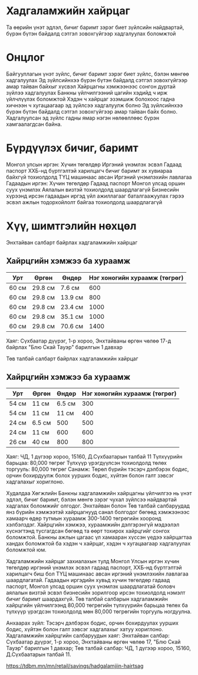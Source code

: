 # Хадгаламжийн хайрцаг
Та өөрийн үнэт эдлэл, бичиг баримт зэрэг биет зүйлсийн найдвартай, бүрэн бүтэн байдалд сэтгэл зовохгүйгээр хадгалуулах боломжтой 

# Онцлог
Байгууллагын үнэт зүйлс, бичиг баримт зэрэг биет зүйлс, бэлэн мөнгөө хадгалуулах
Эд зүйлсийнхээ бүрэн бүтэн байдалд сэтгэл зовохгүйгээр амар тайван байхыг хүсвэл
Хайрцагны хэмжээнээс сонгон дуртай зүйлээ хадгалуулах
Банкны үйлчилгээний цагийн хэдийд ч ирж үйлчлүүлэх боломжтой
Хэдэн ч хайрцаг эзэмшиж болохоос гадна хичнээн ч хугацаагаар эд зүйлсээ хадгалуулж болно
Эд зүйлсийнхээ бүрэн бүтэн байдалд сэтгэл зовохгүйгээр амар тайван байх болно.
Хадгалуулсан эд зүйлс гадны ямар нэгэн нөлөөллөөс бүрэн хамгаалагдсан байна.

# Бүрдүүлэх бичиг, баримт
Монгол улсын иргэн:
Хүчин төгөлдөр Иргэний үнэмлэх эсвэл Гадаад паспорт
ХХБ-нд бүртгэлтэй харилцагч бичиг баримт эх хувиараа байхгүй тохиолдолд ТҮЦ машинаас авсан Иргэний үнэмлэхийн лавлагаа
Гадаадын иргэн:
Хүчин төгөлдөр Гадаад паспорт
Монгол улсад оршин суух үнэмлэх
Аялалын визтэй тохиолдолд шаардлагагүй
Бизнесийн хүрээнд ирсэн гадаадын иргэд үйл ажиллагааг баталгаажуулах гэрээ эсвэл ажлын тодорхойлолт байгаа тохиолдолд шаардлагагүй

# Хүү, шимтгэлийн нөхцөл
Энхтайван салбарт байрлах хадгаламжийн хайрцаг
## Хайрцгийн хэмжээ ба хураамж

| Урт  | Өргөн  | Өндөр  | Нэг хоногийн хураамж (төгрөг) |
|------|--------|--------|------------------------------|
| 60 см | 29.8 см | 7.6 см  | 600  |
| 60 см | 29.8 см | 13.9 см | 800  |
| 60 см | 29.8 см | 23.4 см | 1000 |
| 60 см | 29.8 см | 35.1 см | 1000 |
| 60 см | 29.8 см | 70.6 см | 1400 |

Хаяг: Сүхбаатар дүүрэг, 1-р хороо, Энхтайваны өргөн чөлөө 17-д байрлах "Блю Скай Тауэр" барилгын 1 давхар

Төв талбай салбарт байрлах хадгаламжийн хайрцаг
## Хайрцгийн хэмжээ ба хураамж

| Урт  | Өргөн  | Өндөр  | Нэг хоногийн хураамж (төгрөг) |
|------|--------|--------|------------------------------|
| 54 см | 11 см  | 6.5 см  | 300  |
| 54 см | 11 см  | 11 см   | 400  |
| 24 см | 6.5 см | 500     | 500  |
| 24 см | 11 см  | 600     | 600  |
| 26 см | 40 см  | 800     | 800  |

Хаяг: ЧД, 1 дүгээр хороо, 15160, Д.Сүхбаатарын талбай 11
Түлхүүрийн барьцаа: 80,000 төгрөг
Түлхүүр үрэгдүүлсэн тохиолдолд төлөх торгууль: 80,000 төгрөг
Санамж: 
Төрөл бүрийн тэсэрч дэлбэрэх бодис, орчин бохирдуулж болох уурших бодис, хүйтэн болон галт зэвсэг хадгалахыг хориглоно.



Худалдаа Хөгжлийн Банкны хадгаламжийн хайрцагны үйлчилгээ нь үнэт эдлэл, бичиг баримт, бэлэн мөнгө зэрэг чухал зүйлсээ найдвартай хадгалах боломжийг олгодог.  Энхтайван болон Төв талбай салбаруудад янз бүрийн хэмжээтэй хайрцагнууд санал болгодог бөгөөд хэмжээнээс хамаарч өдөр тутмын хураамж 300-1400 төгрөгийн хооронд хэлбэлздэг.  Хайрцгийн хэмжээ, хураамжийн дэлгэрэнгүй мэдээлэл хүснэгтэнд тусгагдсан бөгөөд та өөрт тохирох хайрцгийг сонгох боломжтой.  Банкны ажлын цагаас үл хамааран хүссэн үедээ хайрцагтаа хандах боломжтой ба хэдэн ч хайрцаг, хэдэн ч хугацаагаар хадгалуулах боломжтой юм.

Хадгаламжийн хайрцаг захиалахын тулд Монгол Улсын иргэн хүчин төгөлдөр иргэний үнэмлэх эсвэл гадаад паспорт, ХХБ-нд бүртгэлтэй харилцагч биш бол ТҮЦ машинаас авсан иргэний үнэмлэхийн лавлагаа шаардлагатай. Гадаадын иргэдийн хувьд хүчин төгөлдөр гадаад паспорт, Монгол улсад оршин суух үнэмлэх шаардлагатай боловч аялалын визтэй эсвэл бизнесийн зорилгоор ирсэн тохиолдолд нэмэлт бичиг баримт шаардахгүй.  Төв талбай салбарын хадгаламжийн хайрцгийн үйлчилгээнд 80,000 төгрөгийн түлхүүрийн барьцаа төлөх ба түлхүүр үрэгдсэн тохиолдолд мөн 80,000 төгрөгийн торгууль ногдуулна.

Анхаарах зүйл: Тэсэрч дэлбэрэх бодис, орчин бохирдуулах уурших бодис, хүйтэн болон галт зэвсэг хадгалахыг хатуу хориглоно.  Хадгаламжийн хайрцгийн салбаруудын хаяг: Энхтайван салбар: Сүхбаатар дүүрэг, 1-р хороо, Энхтайваны өргөн чөлөө 17, "Блю Скай Тауэр" барилгын 1 давхар; Төв талбай салбар: ЧД, 1 дүгээр хороо, 15160, Д.Сүхбаатарын талбай 11.

https://tdbm.mn/mn/retail/savings/hadgalamjiin-hairtsag